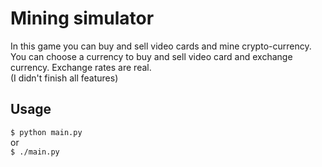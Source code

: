 # Mining simulator
In this game you can buy and sell video cards and mine crypto-currency. You can choose a currency to buy and
sell video card and exchange currency. Exchange rates are real.  
(I didn't finish all features)
## Usage
```$ python main.py```  
or  
```$ ./main.py```  
